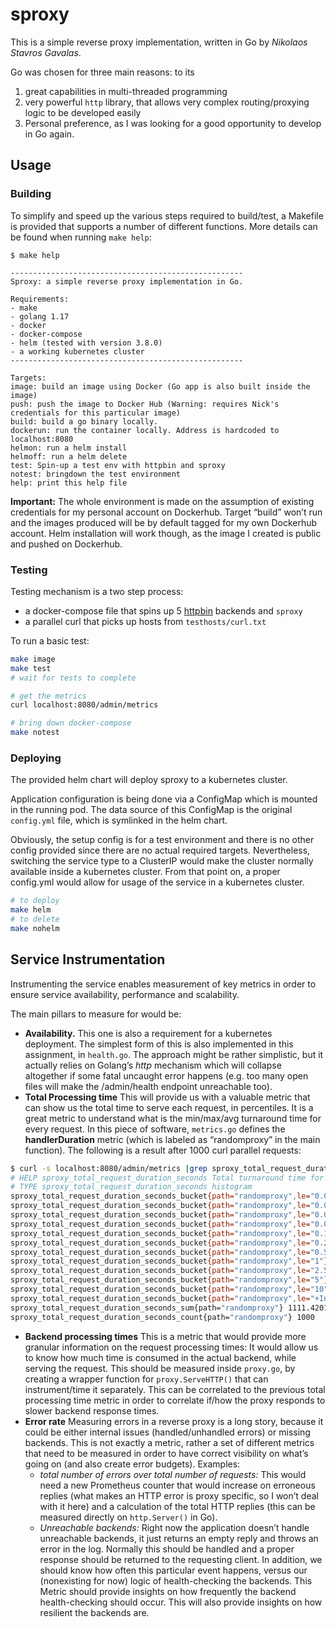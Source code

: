 # sproxy

This is a simple reverse proxy implementation, written in Go by *Nikolaos Stavros Gavalas*.

Go was chosen for three main reasons: to its 

1. great capabilities in multi-threaded programming 
2. very powerful `http` library, that allows very complex routing/proxying logic to be developed easily
3. Personal preference, as I was looking for a good opportunity to develop in Go again. 

## Usage

### Building

To simplify and speed up the various steps required to build/test, a Makefile is provided that supports a number of different functions. More details can be found when running `make help`:

```
$ make help

----------------------------------------------------
Sproxy: a simple reverse proxy implementation in Go.

Requirements:
- make
- golang 1.17
- docker
- docker-compose
- helm (tested with version 3.8.0)
- a working kubernetes cluster
----------------------------------------------------

Targets:
image: build an image using Docker (Go app is also built inside the image)
push: push the image to Docker Hub (Warning: requires Nick's credentials for this particular image)
build: build a go binary locally.
dockerun: run the container locally. Address is hardcoded to localhost:8080
helmon: run a helm install
helmoff: run a helm delete
test: Spin-up a test env with httpbin and sproxy
notest: bringdown the test environment
help: print this help file
```

**Important:** The whole environment is made on the assumption of existing credentials for my personal account on Dockerhub. Target “build” won’t run and the images produced will be by default tagged for my own Dockerhub account. 
Helm installation will work though, as the image I created is public and pushed on Dockerhub. 

### Testing

Testing mechanism is a two step process: 

- a docker-compose file that spins up 5 [httpbin](https://httpbin.org/) backends and `sproxy`
- a parallel curl that picks up hosts from `testhosts/curl.txt`

To run a basic test: 

```bash
make image 
make test
# wait for tests to complete

# get the metrics
curl localhost:8080/admin/metrics

# bring down docker-compose
make notest
```

### Deploying

The provided helm chart will deploy sproxy to a kubernetes cluster. 

Application configuration is being done via a ConfigMap which is mounted in the running pod. The data source of this ConfigMap is the original `config.yml` file, which is symlinked in the helm chart. 

Obviously, the setup config is for a test environment and there is no other config provided since there are no actual required targets. Nevertheless, switching the service type to a ClusterIP would make the cluster normally available inside a kubernetes cluster. From that point on, a proper config.yml would allow for usage of the service in a kubernetes cluster. 

```bash
# to deploy
make helm
# to delete
make nohelm
```

## Service Instrumentation

Instrumenting the service enables measurement of key metrics in order to ensure service availability, performance and scalability. 

The main pillars to measure for would be: 

- **Availability.** 
This one is also a requirement for a kubernetes deployment. The simplest form of this is also implemented in this assignment, in `health.go`. The approach might be rather simplistic, but it actually relies on Golang’s *http* mechanism which will collapse altogether if some fatal uncaught error happens (e.g. too many open files will make the /admin/health endpoint unreachable too).
- **Total Processing time**
This will provide us with a valuable metric that can show us the total time to serve each request, in percentiles. It is a great metric to understand what is the min/max/avg turnaround time for every request. In this piece of software, `metrics.go` defines the **handlerDuration** metric (which is labeled as “randomproxy”  in the main function). The following is a result after 1000 curl parallel requests:

```bash
$ curl -s localhost:8080/admin/metrics |grep sproxy_total_request_duration_seconds
# HELP sproxy_total_request_duration_seconds Total turnaround time for a request.
# TYPE sproxy_total_request_duration_seconds histogram
sproxy_total_request_duration_seconds_bucket{path="randomproxy",le="0.005"} 4
sproxy_total_request_duration_seconds_bucket{path="randomproxy",le="0.01"} 9
sproxy_total_request_duration_seconds_bucket{path="randomproxy",le="0.025"} 14
sproxy_total_request_duration_seconds_bucket{path="randomproxy",le="0.05"} 18
sproxy_total_request_duration_seconds_bucket{path="randomproxy",le="0.1"} 19
sproxy_total_request_duration_seconds_bucket{path="randomproxy",le="0.25"} 52
sproxy_total_request_duration_seconds_bucket{path="randomproxy",le="0.5"} 184
sproxy_total_request_duration_seconds_bucket{path="randomproxy",le="1"} 529
sproxy_total_request_duration_seconds_bucket{path="randomproxy",le="2.5"} 920
sproxy_total_request_duration_seconds_bucket{path="randomproxy",le="5"} 999
sproxy_total_request_duration_seconds_bucket{path="randomproxy",le="10"} 1000
sproxy_total_request_duration_seconds_bucket{path="randomproxy",le="+Inf"} 1000
sproxy_total_request_duration_seconds_sum{path="randomproxy"} 1111.4201623000006
sproxy_total_request_duration_seconds_count{path="randomproxy"} 1000
```

- **Backend processing times**
This is a metric that would provide more granular information on the request processing times: It would allow us to know how much time is consumed in the actual backend, while serving the request. 
This should be measured inside `proxy.go`, by creating a wrapper function for `proxy.ServeHTTP()` that can instrument/time it separately. This can be correlated to the previous total processing time metric in order to correlate if/how the proxy responds to slower backend response times.
- **Error rate**
Measuring errors in a reverse proxy is a long story, because it could be either internal issues (handled/unhandled errors) or missing backends. This is not exactly a metric, rather a set of different metrics that need to be measured in order to have correct visibility on what’s going on (and also create error budgets). 
Examples:
    - *total number of errors over total number of requests:* This would need a new Prometheus counter that would increase on erroneous replies (what makes an HTTP error is proxy specific, so I won’t deal with it here) and a calculation of the total HTTP replies (this can be measured directly on `http.Server()` in Go).
    - *Unreachable backends:* Right now the application doesn’t handle unreachable backends, it just returns an empty reply and throws an error in the log. Normally this should be handled and a proper response should be returned to the requesting client. In addition, we should know how often this particular event happens, versus our  (nonexisting for now) logic of health-checking the backends. This Metric should provide insights on how frequently the backend health-checking should occur. This will also provide insights on how resilient the backends are.